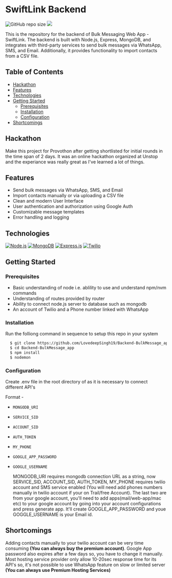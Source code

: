
# SwiftLink Backend

![GitHub repo size](https://img.shields.io/github/repo-size/LovedeepSingh19/Backend-BulkMessage_app)
  <img src="https://img.shields.io/badge/license-MIT-green">

This is the repository for the backend of Bulk Messaging Web App - SwiftLink. The backend is built with Node.js, Express, MongoDB, and integrates with third-party services to send bulk messages via WhatsApp, SMS, and Email. Additionally, it provides functionality to import contacts from a CSV file.

## Table of Contents

- [Hackathon](#hackathon)
- [Features](#features)
- [Technologies](#technologies)
- [Getting Started](#getting-started)
  - [Prerequisites](#prerequisites)
  - [Installation](#installation)
  - [Configuration](#configuration)
- [Shortcomings](#shortcomings)

## Hackathon
Make this project for Provothon after getting shortlisted for initial rounds in the time span of 2 days. It was an online hackathon organized at Unstop and the experiance was really great as I've learned a lot of things.

## Features

  * Send bulk messages via WhatsApp, SMS, and Email
  * Import contacts manually or via uploading a CSV file
  * Clean and modern User Interface
  * User authentication and authorization using Google Auth
  * Customizable message templates
  * Error handling and logging


## Technologies

[![Node.js](https://img.shields.io/badge/Node.js-black?logo=node.js&style=for-the-badge)](https://nodejs.org/)
[![MongoDB](https://img.shields.io/badge/Mongodb-black?logo=mongodb&style=for-the-badge)](https://mongodb.com/)
[![Express.js](https://img.shields.io/badge/Express.js-black?logo=express&style=for-the-badge)](https://expressjs.com/)
[![Twilio](https://img.shields.io/badge/Twilio-black?logo=twilio&style=for-the-badge)](https://www.twilio.com/)


## Getting Started

### Prerequisites

- Basic understanding of node i.e. ablility to use and understand npm/nvm commands
- Understanding of routes provided by router
- Ability to connect node.js server to database such as mongodb
- An account of Twilio and a Phone number linked with WhatsApp


### Installation
Run the folliong command in sequence to setup this repo in your system

```bash
  $ git clone https://github.com/LovedeepSingh19/Backend-BulkMessage_app
  $ cd Backend-BulkMessage_app
  $ npm install
  $ nodemon
```


### Configuration

Create .env file in the root directory of as it is necessary to connect different API's

  Format -

- `MONGODB_URI`
- `SERVICE_SID`
- `ACCOUNT_SID`
- `AUTH_TOKEN`
- `MY_PHONE`
- `GOOGLE_APP_PASSWORD`
- `GOOGLE_USERNAME`

  MONGODB_URI requires mongodb connection URL as a string, now SERVICE_SID, ACCOUNT_SID, AUTH_TOKEN, MY_PHONE requires twilio account and SMS service enabled (You will need add phones numbers manually in twilio account if your on Trail/free Account). The last two are from your google account, you'll need to add apps(mail/web-app/mac etc) to your google account by going into your account configurations and press generate app. It'll create GOOGLE_APP_PASSWORD and youe GOGGLE_USERNAME is your Email id.

## Shortcomings

Adding contacts manually to your twilio account can be very time consuming **(You can always buy the premium account)**. Google App password also expires after a few days so, you have to change it manually. Most hosting service provider only allow 10-20sec response time for its API's so, it's not possible to use WhatsApp feature on slow or limited server **(You can always use Premium Hosting Services)**
